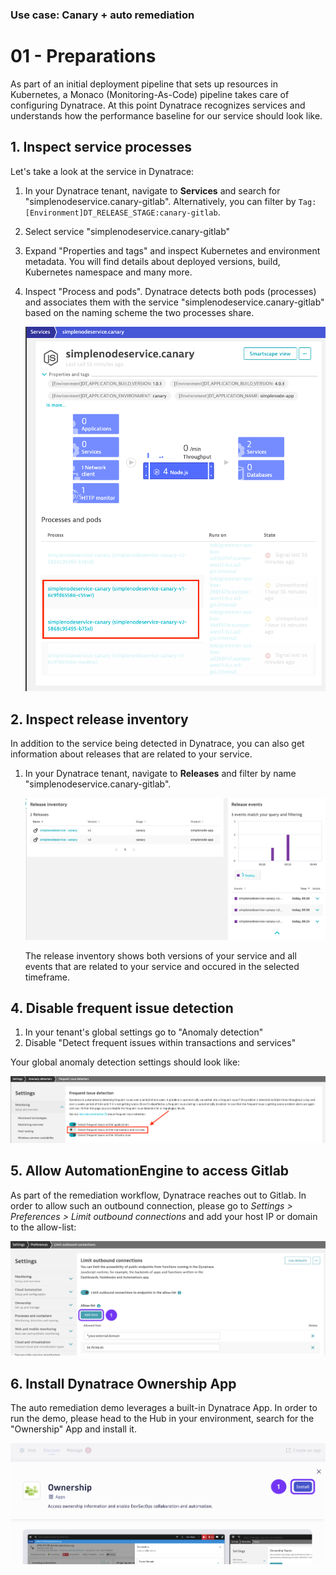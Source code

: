 ### Use case: Canary + auto remediation

# 01 - Preparations

As part of an initial deployment pipeline that sets up resources in Kubernetes, a Monaco (Monitoring-As-Code) pipeline takes care of configuring Dynatrace. At this point Dynatrace recognizes services and understands how the performance baseline for our service should look like.

## 1. Inspect service processes

Let's take a look at the service in Dynatrace:

1) In your Dynatrace tenant, navigate to **Services** and search for "simplenodeservice.canary-gitlab". Alternatively, you can  filter by `Tag:[Environment]DT_RELEASE_STAGE:canary-gitlab`.
2) Select service "simplenodeservice.canary-gitlab"
3) Expand "Properties and tags" and inspect Kubernetes and environment metadata. You will find details about deployed versions, build, Kubernetes namespace and many more.
4) Inspect "Process and pods". Dynatrace detects both pods (processes) and associates them with the service "simplenodeservice.canary-gitlab" based on the naming scheme the two processes share.

    ![dynatrace_service_processes](assets/dynatrace_service_processes.png)

## 2. Inspect release inventory

In addition to the service being detected in Dynatrace, you can also get information about releases that are related to your service.

1) In your Dynatrace tenant, navigate to **Releases** and filter by name "simplenodeservice.canary-gitlab".

    ![dynatrace_releases](assets/dynatrace_releases.png)

    The release inventory shows both versions of your service and all events that are related to your service and occured in the selected timeframe.

## 4. Disable frequent issue detection

1. In your tenant's global settings go to "Anomaly detection"
2. Disable "Detect frequent issues within transactions and services"

Your global anomaly detection settings should look like:

![dynatrace_frequent_issue_detection](assets/dynatrace_frequent_issue_detection.png)

## 5. Allow AutomationEngine to access Gitlab

As part of the remediation workflow, Dynatrace reaches out to Gitlab. In order to allow such an outbound connection, please go to _Settings > Preferences > Limit outbound connections_ and add your host IP or domain to the allow-list:

![limit_outbound_connections](assets/limit_outbound_connections.png)

## 6. Install Dynatrace Ownership App

The auto remediation demo leverages a built-in Dynatrace App. In order to run the demo, please head to the Hub in your environment, search for the "Ownership" App and install it.

![ownership_app](assets/ownership_app.png)
